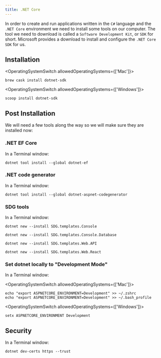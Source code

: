 ```yaml
---
title: .NET Core
---
```


In order to create and run applications written in the `C#` language and the
`.NET Core` environment we need to install some tools on our computer. The tool
we need to download is called a `Software Development Kit`, or `SDK` for short.
Microsoft provides a download to install and configure the `.NET Core` `SDK` for
us.

## Installation

<OperatingSystemSwitch allowedOperatingSystems={['Mac']}>

```shell
brew cask install dotnet-sdk
```

</OperatingSystemSwitch>

<OperatingSystemSwitch allowedOperatingSystems={['Windows']}>

```shell
scoop install dotnet-sdk
```

</OperatingSystemSwitch>

## Post Installation

We will need a few tools along the way so we will make sure they are installed
now:

### .NET EF Core

In a Terminal window:

```shell
dotnet tool install --global dotnet-ef
```

### .NET code generator

In a Terminal window:

```shell
dotnet tool install --global dotnet-aspnet-codegenerator
```

### SDG tools

In a Terminal window:

```shell
dotnet new --install SDG.templates.Console
```

```shell
dotnet new --install SDG.templates.Console.Database
```

```shell
dotnet new --install SDG.templates.Web.API
```

```shell
dotnet new --install SDG.templates.Web.React
```

### Set dotnet locally to "Development Mode"

In a Terminal window:

<OperatingSystemSwitch allowedOperatingSystems={['Mac']}>

```shell
echo "export ASPNETCORE_ENVIRONMENT=Development" >> ~/.zshrc
echo "export ASPNETCORE_ENVIRONMENT=Development" >> ~/.bash_profile
```

</OperatingSystemSwitch>

<OperatingSystemSwitch allowedOperatingSystems={['Windows']}>

```shell
setx ASPNETCORE_ENVIRONMENT Development
```

</OperatingSystemSwitch>

## Security

In a Terminal window:

```shell
dotnet dev-certs https --trust
```
